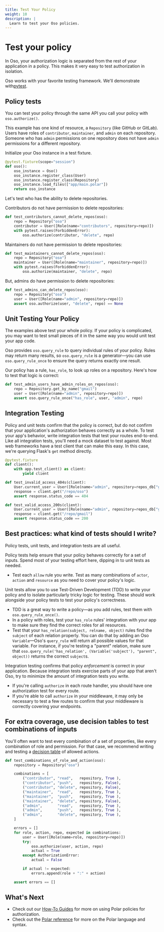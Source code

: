```yaml
---
title: Test Your Policy
weight: 10
description: |
  Learn to test your Oso policies.
---
```


# Test your policy

In Oso, your authorization logic is separated from the rest of your application in a policy. This makes it very easy to test authorization in isolation.

Oso works with your favorite testing framework. We'll demonstrate with[pytest](https://docs.pytest.org/en/6.2.x/).

## Policy tests

You can test your policy through the same API you call your policy with `oso.authorize()`.

This example has one kind of resource, a `Repository` (like GitHub or GitLab). Users have roles of `contributor`, `maintainer`, and `admin` on each repository. Someone who has `admin` permissions on one repository does not have `admin` permissions for a different repository.

Initialize your Oso instance in a test fixture.

```python
@pytest.fixture(scope="session")
def oso():
    oso_instance = Oso()
    oso_instance.register_class(User)
    oso_instance.register_class(Repository)
    oso_instance.load_files(["app/main.polar"])
    return oso_instance
```

Let's test who has the ability to delete repositories.

Contributors do not have permission to delete repositories:

```python
def test_contributors_cannot_delete_repos(oso):
    repo = Repository("oso")
    contributor = User([Role(name="contributors", repository=repo)])
    with pytest.raises(ForbiddenError):
        oso.authorize(contributor, "delete", repo)
```

Maintainers do not have permission to delete repositories:

```python
def test_maintainers_cannot_delete_repos(oso):
    repo = Repository("oso")
    maintainer = User([Role(name="maintainer", repository=repo)])
    with pytest.raises(ForbiddenError):
        oso.authorize(maintainer, "delete", repo)
```

But, admins do have permission to delete repositories:

```python
def test_admins_can_delete_repos(oso):
    repo = Repository("oso")
    user = User([Role(name="admin", repository=repo)])
    assert oso.authorize(user, "delete", repo) == None
```

## Unit Testing Your Policy

The examples above test your whole policy. If your policy is complicated, you may want to test small pieces of it in the same way you would unit test your app code.

Oso provides `oso.query_rule` to query individual rules of your policy. Rules may return many results, so `oso.query_rule` is a generator—you can use `oso.query_rule_once` to ensure the query returns exactly one result.

Our policy has a rule, `has_role`, to look up roles on a repository. Here's how to test that logic is correct:

```python
def test_admin_users_have_admin_roles_on_repos(oso):
    repo = Repository.get_by_name("gmail")
    user = User([Role(name="admin", repository=repo)])
    assert oso.query_rule_once("has_role", user, "admin", repo)
```

## Integration Testing

Policy and unit tests confirm that the policy is correct, but do not confirm that your application's authorization behaves correctly as a whole. To test your app's behavior, write integration tests that test your routes end-to-end. Like all integration tests, you'll need a mock dataset to test against. Most web frameworks have a test client that can make this easy. In this case, we're querying Flask's `get` method directly.

```python
@pytest.fixture
def client():
    with app.test_client() as client:
        yield client

def test_invalid_access_404s(client):
    User.current_user = User([Role(name="admin", repository=repos_db["gmail"])])
    response = client.get("/repo/oso")
    assert response.status_code == 404

def test_valid_access_200s(client):
    User.current_user = User([Role(name="admin", repository=repos_db["gmail"])])
    response = client.get("/repo/gmail")
    assert response.status_code == 200
```

## Best practices: what kind of tests should I write?

Policy tests, unit tests, and integration tests are all useful.

Policy tests help ensure that your policy behaves correctly for a set of inputs. Spend most of your testing effort here, dipping in to unit tests as needed.

- Test each `allow` rule you write. Test as many combinations of `actor`, `action` and `resource` as you need to cover your policy's logic.

Unit tests allow you to use Test-Driven Development (TDD) to write your policy and to isolate particularly tricky logic for testing. These should work alongside your policy tests to test your policy's correctness.

- TDD is a great way to write a policy—as you add rules, test them with `oso.query_rule_once()`.
- In a policy with roles, test your `has_role` rules' integration with your app to make sure they find the correct roles for all resources.
- Test that your `has_relation(subject, relname, object)` rules find the `subject` of each relation properly. You can do that by adding an Oso `Variable`—Oso's `query_rule` will return all possible values for that variable. For instance, if you're testing a "parent" relation, make sure that `oso.query_rule('has_relation', (Variable('subject'), "parent", object))` returns the correct `subject`s.

Integration testing confirms that policy *enforcement* is correct in your application. Because integration tests exercise parts of your app that aren't Oso, try to minimize the amount of integration tests you write. 

- If you're calling `authorize` in each route handler, you should have one authorization test for every route.
- If you're able to call `authorize` in your middleware, it may only be necessary to test a few routes to confirm that your middleware is correctly covering your endpoints.

## For extra coverage, use decision tables to test combinations of inputs

You'll often want to test every combination of a set of properties, like every combination of role and permission. For that case, we recommend writing and testing a [decision table](https://en.wikipedia.org/wiki/Decision_table) of allowed actions.

```python
def test_combinations_of_role_and_action(oso):
    repository = Repository("oso")

    combinations = [
        ("contributor", "read",   repository, True ),
        ("contributor", "push",   repository, False),
        ("contributor", "delete", repository, False),
        ("maintainer",  "read",   repository, True ),
        ("maintainer",  "push",   repository, True ),
        ("maintainer",  "delete", repository, False),
        ("admin",       "read",   repository, True ),
        ("admin",       "push",   repository, True ),
        ("admin",       "delete", repository, True ),
    ]

    errors = []
    for role, action, repo, expected in combinations:
        user = User([Role(name=role, repository=repo)])
        try:
            oso.authorize(user, action, repo)
            actual = True
        except AuthorizationError:
            actual = False

        if actual != expected:
            errors.append(role + ":" + action)

    assert errors == []
```

## What's Next

- Check out our [How-To Guides](https://docs.osohq.com/guides.html) for more on using Polar
policies for authorization.
- Check out the [Polar reference](https://docs.osohq.com/reference/polar.html) for more on the Polar language and syntax.
